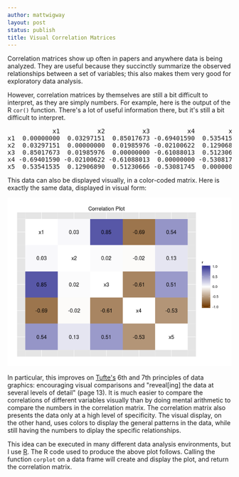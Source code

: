 ```yaml
---
author: mattwigway
layout: post
status: publish
title: Visual Correlation Matrices
---
```


Correlation matrices show up often in papers and anywhere data is
being analyzed. They are useful because they succinctly summarize the
observed relationships between a set of variables; this also makes
them very good for exploratory data analysis.

However, correlation matrices by themselves are still a bit difficult
to interpret, as they are simply numbers. For example, here is the
output of the R `cor()` function. There's a lot of useful information
there, but it's still a bit difficult to interpret.

<pre>
            x1          x2          x3          x4         x5
x1  0.00000000  0.03297151  0.85017673 -0.69401590  0.5354154
x2  0.03297151  0.00000000  0.01985976 -0.02100622  0.1290689
x3  0.85017673  0.01985976  0.00000000 -0.61088013  0.5123067
x4 -0.69401590 -0.02100622 -0.61088013  0.00000000 -0.5308175
x5  0.53541535  0.12906890  0.51230666 -0.53081745  0.0000000
</pre>

This data can also be displayed visually, in a color-coded
matrix. Here is exactly the same data, displayed in visual form:

<img src="/img/2014/02/22/visual-correlation-matrices/corplot.png"
alt="color coded correlation matrix" />

In particular, this improves on
[Tufte's](http://www.amazon.com/The-Visual-Display-Quantitative-Information/dp/0961392142)
6th and 7th principles of data graphics: encouraging visual
comparisons and "reveal[ing] the data at several levels of detail"
(page 13). It is much easier to compare the correlations of different
variables visually than by doing mental arithmetic to compare the
numbers in the correlation matrix. The correlation matrix also
presents the data only at a high level of specificity. The visual
display, on the other hand, uses colors to display the general
patterns in the data, while still having the numbers to diplay the
specific relationships.

This idea can be executed in many different data analysis
environments, but I use [R](http://www.r-project.org/). The R code
used to produce the above plot follows. Calling the function `corplot`
on a data frame will create and display the plot, and return the
correlation matrix.

<script src="https://gist.github.com/mattwigway/9161103.js"></script>

